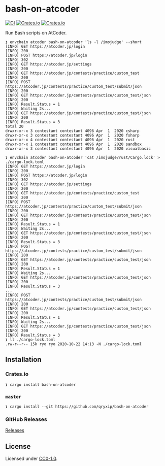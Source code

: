 # bash-on-atcoder

[![CI](https://github.com/qryxip/bash-on-atcoder/workflows/CI/badge.svg)](https://github.com/qryxip/bash-on-atcoder/actions?workflow=CI)
[![Crates.io](https://img.shields.io/crates/v/bash-on-atcoder.svg)](https://crates.io/crates/bash-on-atcoder)
[![Crates.io](https://img.shields.io/crates/l/bash-on-atcoder.svg)](https://crates.io/crates/bash-on-atcoder)

Run Bash scripts on AtCoder.

```console
❯ envchain atcoder bash-on-atcoder 'ls -l /imojudge' --short
[INFO] GET https://atcoder.jp/login
[INFO] 200
[INFO] POST https://atcoder.jp/login
[INFO] 302
[INFO] GET https://atcoder.jp/settings
[INFO] 200
[INFO] GET https://atcoder.jp/contests/practice/custom_test
[INFO] 200
[INFO] POST https://atcoder.jp/contests/practice/custom_test/submit/json
[INFO] 200
[INFO] GET https://atcoder.jp/contests/practice/custom_test/json
[INFO] 200
[INFO] Result.Status = 1
[INFO] Waiting 2s...
[INFO] GET https://atcoder.jp/contests/practice/custom_test/json
[INFO] 200
[INFO] Result.Status = 3
total 20
drwxr-xr-x 3 contestant contestant 4096 Apr  1  2020 csharp
drwxr-xr-x 3 contestant contestant 4096 Apr  1  2020 fsharp
drwxr-xr-x 4 contestant contestant 4096 Apr  1  2020 rust
drwxr-xr-x 1 contestant contestant 4096 Apr  1  2020 sandbox
drwxr-xr-x 3 contestant contestant 4096 Apr  1  2020 visualbasic
```

```console
❯ envchain atcoder bash-on-atcoder 'cat /imojudge/rust/Cargo.lock' > ./cargo-lock.toml
[INFO] GET https://atcoder.jp/login
[INFO] 200
[INFO] POST https://atcoder.jp/login
[INFO] 302
[INFO] GET https://atcoder.jp/settings
[INFO] 200
[INFO] GET https://atcoder.jp/contests/practice/custom_test
[INFO] 200
[INFO] POST https://atcoder.jp/contests/practice/custom_test/submit/json
[INFO] 200
[INFO] GET https://atcoder.jp/contests/practice/custom_test/json
[INFO] 200
[INFO] Result.Status = 1
[INFO] Waiting 2s...
[INFO] GET https://atcoder.jp/contests/practice/custom_test/json
[INFO] 200
[INFO] Result.Status = 3
[INFO] POST https://atcoder.jp/contests/practice/custom_test/submit/json
[INFO] 200
[INFO] GET https://atcoder.jp/contests/practice/custom_test/json
[INFO] 200
[INFO] Result.Status = 1
[INFO] Waiting 2s...
[INFO] GET https://atcoder.jp/contests/practice/custom_test/json
[INFO] 200
[INFO] Result.Status = 3
...
[INFO] POST https://atcoder.jp/contests/practice/custom_test/submit/json
[INFO] 200
[INFO] GET https://atcoder.jp/contests/practice/custom_test/json
[INFO] 200
[INFO] Result.Status = 1
[INFO] Waiting 2s...
[INFO] GET https://atcoder.jp/contests/practice/custom_test/json
[INFO] 200
[INFO] Result.Status = 3
❯ ll ./cargo-lock.toml
.rw-r--r-- 15k ryo ryo 2020-10-22 14:13 -N ./cargo-lock.toml
```

## Installation

### Crates.io

```console
❯ cargo install bash-on-atcoder
```

### `master`

```console
❯ cargo install --git https://github.com/qryxip/bash-on-atcoder
```

### GitHub Releases

[Releases](https://github.com/qryxip/bash-on-atcoder/releases)

## License

Licensed under [CC0-1.0](https://creativecommons.org/publicdomain/zero/1.0/).
